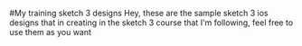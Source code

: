 #My training sketch 3 designs
Hey, these are the sample sketch 3 ios designs that in creating in the sketch 3 course that I'm following, feel free to use them as you want

